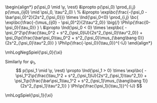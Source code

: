 \begin{align*}
p(\psi_0 \mid \y, \rest) &\propto p(\psi_0) \prod_{i,j} p(\mus_{ij0} \mid \psi_0, \tau^2_0) \\
%
&\propto
\exp\bc{\frac{-(\psi_0 - \bar\psi_0)^2}{2s^2_{\psi_0}}} \times \Ind{\psi_0<0}
\prod_{i,j} \bc{
  \exp\bc{\frac{-(\mus_{ij0} - \psi_0)^2}{2\tau^2_0}} \big{/}
  \Phi\p{\frac{0-\psi_0}{\tau_0}}
} \\
&\propto 
\Ind{\psi_0 < 0} \times
\exp\bc{
  -\psi_0^2\p{\frac{\tau_0^2 + s^2_{\psi_0}IJ}{2s^2_{\psi_0}\tau^2_0}} + 
  \psi_0\p{\frac{\bar\psi_0\tau_0^2 + s^2_{\psi_0}\mus_{\bang\bang 0}}{2s^2_{\psi_0}\tau^2_0}}
}
\Phi\p{\frac{-\psi_0}{\tau_0}}^{-IJ}
\end{align*}

\mhLogNegSpiel{\psi_0}{\xi}

Similarly for $\psi_1$,
$$
p(\psi_1 \mid \y, \rest) \propto
\Ind{\psi_1 > 0} \times
\exp\bc{
  -\psi_1^2\p{\frac{\tau_1^2 + s^2_{\psi_1}IJ}{2s^2_{\psi_1}\tau^2_1}} + 
  \psi_1\p{\frac{\bar\psi_1\tau_1^2 + s^2_{\psi_1}\mus_{\bang\bang 1}}{2s^2_{\psi_1}\tau^2_1}}
}
\Phi\p{\frac{\psi_1}{\tau_1}}^{-IJ}
$$

\mhLogSpiel{\psi_1}{\xi}
